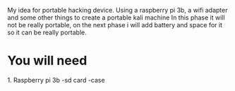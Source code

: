 My idea for portable hacking device. Using a raspberry pi 3b, a wifi adapter and some other things to create a portable kali machine
In this phase it will not be really portable, on the next phase i will add battery and space for it so it can be really portable.

<h1>You will need</h1>
1. Raspberry pi 3b
-sd card
-case

